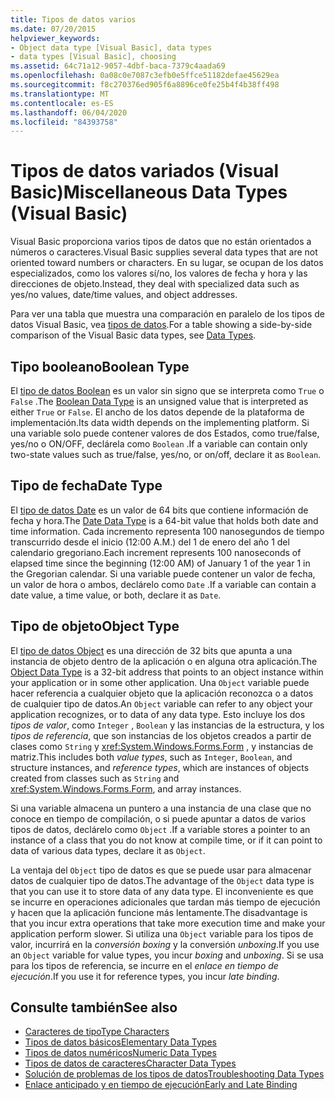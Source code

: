 ```yaml
---
title: Tipos de datos varios
ms.date: 07/20/2015
helpviewer_keywords:
- Object data type [Visual Basic], data types
- data types [Visual Basic], choosing
ms.assetid: 64c71a12-9057-4dbf-baca-7379c4aada69
ms.openlocfilehash: 0a08c0e7087c3efb0e5ffce51182defae45629ea
ms.sourcegitcommit: f8c270376ed905f6a8896ce0fe25b4f4b38ff498
ms.translationtype: MT
ms.contentlocale: es-ES
ms.lasthandoff: 06/04/2020
ms.locfileid: "84393758"
---
```

# <a name="miscellaneous-data-types-visual-basic"></a><span data-ttu-id="95bca-102">Tipos de datos variados (Visual Basic)</span><span class="sxs-lookup"><span data-stu-id="95bca-102">Miscellaneous Data Types (Visual Basic)</span></span>
<span data-ttu-id="95bca-103">Visual Basic proporciona varios tipos de datos que no están orientados a números o caracteres.</span><span class="sxs-lookup"><span data-stu-id="95bca-103">Visual Basic supplies several data types that are not oriented toward numbers or characters.</span></span> <span data-ttu-id="95bca-104">En su lugar, se ocupan de los datos especializados, como los valores sí/no, los valores de fecha y hora y las direcciones de objeto.</span><span class="sxs-lookup"><span data-stu-id="95bca-104">Instead, they deal with specialized data such as yes/no values, date/time values, and object addresses.</span></span>  
  
 <span data-ttu-id="95bca-105">Para ver una tabla que muestra una comparación en paralelo de los tipos de datos Visual Basic, vea [tipos de datos](../../../language-reference/data-types/index.md).</span><span class="sxs-lookup"><span data-stu-id="95bca-105">For a table showing a side-by-side comparison of the Visual Basic data types, see [Data Types](../../../language-reference/data-types/index.md).</span></span>  
  
## <a name="boolean-type"></a><span data-ttu-id="95bca-106">Tipo booleano</span><span class="sxs-lookup"><span data-stu-id="95bca-106">Boolean Type</span></span>  
 <span data-ttu-id="95bca-107">El [tipo de datos Boolean](../../../language-reference/data-types/boolean-data-type.md) es un valor sin signo que se interpreta como `True` o `False` .</span><span class="sxs-lookup"><span data-stu-id="95bca-107">The [Boolean Data Type](../../../language-reference/data-types/boolean-data-type.md) is an unsigned value that is interpreted as either `True` or `False`.</span></span> <span data-ttu-id="95bca-108">El ancho de los datos depende de la plataforma de implementación.</span><span class="sxs-lookup"><span data-stu-id="95bca-108">Its data width depends on the implementing platform.</span></span> <span data-ttu-id="95bca-109">Si una variable solo puede contener valores de dos Estados, como true/false, yes/no o ON/OFF, declárela como `Boolean` .</span><span class="sxs-lookup"><span data-stu-id="95bca-109">If a variable can contain only two-state values such as true/false, yes/no, or on/off, declare it as `Boolean`.</span></span>  
  
## <a name="date-type"></a><span data-ttu-id="95bca-110">Tipo de fecha</span><span class="sxs-lookup"><span data-stu-id="95bca-110">Date Type</span></span>  
 <span data-ttu-id="95bca-111">El [tipo de datos Date](../../../language-reference/data-types/date-data-type.md) es un valor de 64 bits que contiene información de fecha y hora.</span><span class="sxs-lookup"><span data-stu-id="95bca-111">The [Date Data Type](../../../language-reference/data-types/date-data-type.md) is a 64-bit value that holds both date and time information.</span></span> <span data-ttu-id="95bca-112">Cada incremento representa 100 nanosegundos de tiempo transcurrido desde el inicio (12:00 A.M.) del 1 de enero del año 1 del calendario gregoriano.</span><span class="sxs-lookup"><span data-stu-id="95bca-112">Each increment represents 100 nanoseconds of elapsed time since the beginning (12:00 AM) of January 1 of the year 1 in the Gregorian calendar.</span></span> <span data-ttu-id="95bca-113">Si una variable puede contener un valor de fecha, un valor de hora o ambos, declárelo como `Date` .</span><span class="sxs-lookup"><span data-stu-id="95bca-113">If a variable can contain a date value, a time value, or both, declare it as `Date`.</span></span>  
  
## <a name="object-type"></a><span data-ttu-id="95bca-114">Tipo de objeto</span><span class="sxs-lookup"><span data-stu-id="95bca-114">Object Type</span></span>  
 <span data-ttu-id="95bca-115">El [tipo de datos Object](../../../language-reference/data-types/object-data-type.md) es una dirección de 32 bits que apunta a una instancia de objeto dentro de la aplicación o en alguna otra aplicación.</span><span class="sxs-lookup"><span data-stu-id="95bca-115">The [Object Data Type](../../../language-reference/data-types/object-data-type.md) is a 32-bit address that points to an object instance within your application or in some other application.</span></span> <span data-ttu-id="95bca-116">Una `Object` variable puede hacer referencia a cualquier objeto que la aplicación reconozca o a datos de cualquier tipo de datos.</span><span class="sxs-lookup"><span data-stu-id="95bca-116">An `Object` variable can refer to any object your application recognizes, or to data of any data type.</span></span> <span data-ttu-id="95bca-117">Esto incluye los dos *tipos de valor*, como `Integer` , `Boolean` y las instancias de la estructura, y los *tipos de referencia*, que son instancias de los objetos creados a partir de clases como `String` y <xref:System.Windows.Forms.Form> , y instancias de matriz.</span><span class="sxs-lookup"><span data-stu-id="95bca-117">This includes both *value types*, such as `Integer`, `Boolean`, and structure instances, and *reference types*, which are instances of objects created from classes such as `String` and <xref:System.Windows.Forms.Form>, and array instances.</span></span>  
  
 <span data-ttu-id="95bca-118">Si una variable almacena un puntero a una instancia de una clase que no conoce en tiempo de compilación, o si puede apuntar a datos de varios tipos de datos, declárelo como `Object` .</span><span class="sxs-lookup"><span data-stu-id="95bca-118">If a variable stores a pointer to an instance of a class that you do not know at compile time, or if it can point to data of various data types, declare it as `Object`.</span></span>  
  
 <span data-ttu-id="95bca-119">La ventaja del `Object` tipo de datos es que se puede usar para almacenar datos de cualquier tipo de datos.</span><span class="sxs-lookup"><span data-stu-id="95bca-119">The advantage of the `Object` data type is that you can use it to store data of any data type.</span></span> <span data-ttu-id="95bca-120">El inconveniente es que se incurre en operaciones adicionales que tardan más tiempo de ejecución y hacen que la aplicación funcione más lentamente.</span><span class="sxs-lookup"><span data-stu-id="95bca-120">The disadvantage is that you incur extra operations that take more execution time and make your application perform slower.</span></span> <span data-ttu-id="95bca-121">Si utiliza una `Object` variable para los tipos de valor, incurrirá en la *conversión boxing* y la conversión *unboxing*.</span><span class="sxs-lookup"><span data-stu-id="95bca-121">If you use an `Object` variable for value types, you incur *boxing* and *unboxing*.</span></span> <span data-ttu-id="95bca-122">Si se usa para los tipos de referencia, se incurre en el *enlace en tiempo de ejecución*.</span><span class="sxs-lookup"><span data-stu-id="95bca-122">If you use it for reference types, you incur *late binding*.</span></span>  
  
## <a name="see-also"></a><span data-ttu-id="95bca-123">Consulte también</span><span class="sxs-lookup"><span data-stu-id="95bca-123">See also</span></span>

- [<span data-ttu-id="95bca-124">Caracteres de tipo</span><span class="sxs-lookup"><span data-stu-id="95bca-124">Type Characters</span></span>](type-characters.md)
- [<span data-ttu-id="95bca-125">Tipos de datos básicos</span><span class="sxs-lookup"><span data-stu-id="95bca-125">Elementary Data Types</span></span>](elementary-data-types.md)
- [<span data-ttu-id="95bca-126">Tipos de datos numéricos</span><span class="sxs-lookup"><span data-stu-id="95bca-126">Numeric Data Types</span></span>](numeric-data-types.md)
- [<span data-ttu-id="95bca-127">Tipos de datos de caracteres</span><span class="sxs-lookup"><span data-stu-id="95bca-127">Character Data Types</span></span>](character-data-types.md)
- [<span data-ttu-id="95bca-128">Solución de problemas de los tipos de datos</span><span class="sxs-lookup"><span data-stu-id="95bca-128">Troubleshooting Data Types</span></span>](troubleshooting-data-types.md)
- [<span data-ttu-id="95bca-129">Enlace anticipado y en tiempo de ejecución</span><span class="sxs-lookup"><span data-stu-id="95bca-129">Early and Late Binding</span></span>](../early-late-binding/index.md)
